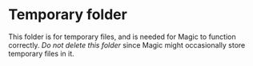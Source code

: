
# Temporary folder

This folder is for temporary files, and is needed for Magic to function correctly.
*Do not delete this folder* since Magic might occasionally store temporary files in it.
